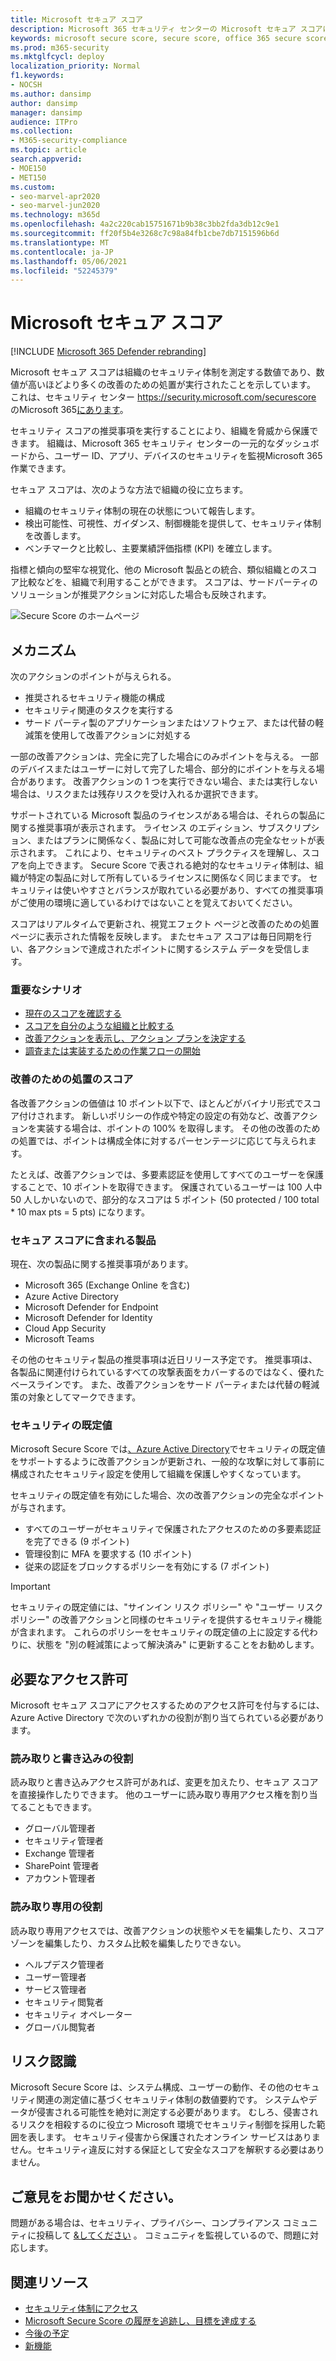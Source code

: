```yaml
---
title: Microsoft セキュア スコア
description: Microsoft 365 セキュリティ センターの Microsoft セキュア スコアについて、どのようにセキュリティ体制を改善するか、セキュリティ管理者がどんなことを期待できるかについて説明します。
keywords: microsoft secure score, secure score, office 365 secure score, microsoft security score, microsoft 365 security center, improvement actions
ms.prod: m365-security
ms.mktglfcycl: deploy
localization_priority: Normal
f1.keywords:
- NOCSH
ms.author: dansimp
author: dansimp
manager: dansimp
audience: ITPro
ms.collection:
- M365-security-compliance
ms.topic: article
search.appverid:
- MOE150
- MET150
ms.custom:
- seo-marvel-apr2020
- seo-marvel-jun2020
ms.technology: m365d
ms.openlocfilehash: 4a2c220cab15751671b9b38c3bb2fda3db12c9e1
ms.sourcegitcommit: ff20f5b4e3268c7c98a84fb1cbe7db7151596b6d
ms.translationtype: MT
ms.contentlocale: ja-JP
ms.lasthandoff: 05/06/2021
ms.locfileid: "52245379"
---
```

# <a name="microsoft-secure-score"></a>Microsoft セキュア スコア

[!INCLUDE [Microsoft 365 Defender rebranding](../includes/microsoft-defender.md)]

Microsoft セキュア スコアは組織のセキュリティ体制を測定する数値であり、数値が高いほどより多くの改善のための処置が実行されたことを示しています。 これは、セキュリティ センター https://security.microsoft.com/securescore のMicrosoft 365[にあります](overview-security-center.md)。

セキュリティ スコアの推奨事項を実行することにより、組織を脅威から保護できます。 組織は、Microsoft 365 セキュリティ センターの一元的なダッシュボードから、ユーザー ID、アプリ、デバイスのセキュリティを監視Microsoft 365作業できます。

セキュア スコアは、次のような方法で組織の役に立ちます。  

* 組織のセキュリティ体制の現在の状態について報告します。
* 検出可能性、可視性、ガイダンス、制御機能を提供して、セキュリティ体制を改善します。  
* ベンチマークと比較し、主要業績評価指標 (KPI) を確立します。

指標と傾向の堅牢な視覚化、他の Microsoft 製品との統合、類似組織とのスコア比較などを、組織で利用することができます。 スコアは、サードパーティのソリューションが推奨アクションに対応した場合も反映されます。

![Secure Score のホームページ](../../media/secure-score/secure-score-home-page.png)

## <a name="how-it-works"></a>メカニズム

次のアクションのポイントが与えられる。

- 推奨されるセキュリティ機能の構成
- セキュリティ関連のタスクを実行する
- サード パーティ製のアプリケーションまたはソフトウェア、または代替の軽減策を使用して改善アクションに対処する

一部の改善アクションは、完全に完了した場合にのみポイントを与える。 一部のデバイスまたはユーザーに対して完了した場合、部分的にポイントを与える場合があります。 改善アクションの 1 つを実行できない場合、または実行しない場合は、リスクまたは残存リスクを受け入れるか選択できます。

サポートされている Microsoft 製品のライセンスがある場合は、それらの製品に関する推奨事項が表示されます。 ライセンス のエディション、サブスクリプション、またはプランに関係なく、製品に対して可能な改善点の完全なセットが表示されます。 これにより、セキュリティのベスト プラクティスを理解し、スコアを向上できます。 Secure Score で表される絶対的なセキュリティ体制は、組織が特定の製品に対して所有しているライセンスに関係なく同じままです。 セキュリティは使いやすさとバランスが取れている必要があり、すべての推奨事項がご使用の環境に適しているわけではないことを覚えておいてください。

スコアはリアルタイムで更新され、視覚エフェクト ページと改善のための処置 ページに表示された情報を反映します。 またセキュア スコアは毎日同期を行い、各アクションで達成されたポイントに関するシステム データを受信します。

### <a name="key-scenarios"></a>重要なシナリオ

- [現在のスコアを確認する](microsoft-secure-score-improvement-actions.md#check-your-current-score)
- [スコアを自分のような組織と比較する](microsoft-secure-score-history-metrics-trends.md#compare-your-score-to-organizations-like-yours)
- [改善アクションを表示し、アクション プランを決定する](microsoft-secure-score-improvement-actions.md#take-action-to-improve-your-score)
- [調査または実装するための作業フローの開始](microsoft-secure-score-improvement-actions.md#view-improvement-action-details)

### <a name="how-improvement-actions-are-scored"></a>改善のための処置のスコア

各改善アクションの価値は 10 ポイント以下で、ほとんどがバイナリ形式でスコア付けされます。 新しいポリシーの作成や特定の設定の有効など、改善アクションを実装する場合は、ポイントの 100% を取得します。 その他の改善のための処置では、ポイントは構成全体に対するパーセンテージに応じて与えられます。

たとえば、改善アクションでは、多要素認証を使用してすべてのユーザーを保護することで、10 ポイントを取得できます。 保護されているユーザーは 100 人中 50 人しかいないので、部分的なスコアは 5 ポイント (50 protected / 100 total * 10 max pts = 5 pts) になります。

### <a name="products-included-in-secure-score"></a>セキュア スコアに含まれる製品

現在、次の製品に関する推奨事項があります。

- Microsoft 365 (Exchange Online を含む)
- Azure Active Directory
- Microsoft Defender for Endpoint
- Microsoft Defender for Identity
- Cloud App Security
- Microsoft Teams

その他のセキュリティ製品の推奨事項は近日リリース予定です。 推奨事項は、各製品に関連付けられているすべての攻撃表面をカバーするのではなく、優れたベースラインです。 また、改善アクションをサード パーティまたは代替の軽減策の対象としてマークできます。

### <a name="security-defaults"></a>セキュリティの既定値

Microsoft Secure Score では[、Azure Active Directory](/azure/active-directory/fundamentals/concept-fundamentals-security-defaults)でセキュリティの既定値をサポートするように改善アクションが更新され、一般的な攻撃に対して事前に構成されたセキュリティ設定を使用して組織を保護しやすくなっています。

セキュリティの既定値を有効にした場合、次の改善アクションの完全なポイントが与されます。

- すべてのユーザーがセキュリティで保護されたアクセスのための多要素認証を完了できる (9 ポイント)
- 管理役割に MFA を要求する (10 ポイント)
- 従来の認証をブロックするポリシーを有効にする (7 ポイント)

>[!IMPORTANT]
>セキュリティの既定値には、"サインイン リスク ポリシー" や "ユーザー リスク ポリシー" の改善アクションと同様のセキュリティを提供するセキュリティ機能が含まれます。 これらのポリシーをセキュリティの既定値の上に設定する代わりに、状態を "別の軽減策によって解決済み" に更新することをお勧めします。

## <a name="required-permissions"></a>必要なアクセス許可

Microsoft セキュア スコアにアクセスするためのアクセス許可を付与するには、Azure Active Directory で次のいずれかの役割が割り当てられている必要があります。

### <a name="read-and-write-roles"></a>読み取りと書き込みの役割

読み取りと書き込みアクセス許可があれば、変更を加えたり、セキュア スコアを直接操作したりできます。 他のユーザーに読み取り専用アクセス権を割り当てることもできます。

* グローバル管理者
* セキュリティ管理者
* Exchange 管理者
* SharePoint 管理者
* アカウント管理者

### <a name="read-only-roles"></a>読み取り専用の役割

読み取り専用アクセスでは、改善アクションの状態やメモを編集したり、スコア ゾーンを編集したり、カスタム比較を編集したりできない。

* ヘルプデスク管理者
* ユーザー管理者
* サービス管理者
* セキュリティ閲覧者
* セキュリティ オペレーター
* グローバル閲覧者

## <a name="risk-awareness"></a>リスク認識

Microsoft Secure Score は、システム構成、ユーザーの動作、その他のセキュリティ関連の測定値に基づくセキュリティ体制の数値要約です。 システムやデータが侵害される可能性を絶対に測定する必要があります。 むしろ、侵害されるリスクを相殺するのに役立つ Microsoft 環境でセキュリティ制御を採用した範囲を表します。 セキュリティ侵害から保護されたオンライン サービスはありません。セキュリティ違反に対する保証として安全なスコアを解釈する必要はありません。

## <a name="we-want-to-hear-from-you"></a>ご意見をお聞かせください。

問題がある場合は、セキュリティ、プライバシー、コンプライアンス コミュニティに投稿して [&してください](https://techcommunity.microsoft.com/t5/Security-Privacy-Compliance/bd-p/security_privacy) 。 コミュニティを監視しているので、問題に対応します。

## <a name="related-resources"></a>関連リソース

- [セキュリティ体制にアクセス](microsoft-secure-score-improvement-actions.md)
- [Microsoft Secure Score の履歴を追跡し、目標を達成する](microsoft-secure-score-history-metrics-trends.md)
- [今後の予定](microsoft-secure-score-whats-coming.md)
- [新機能](microsoft-secure-score-whats-new.md)